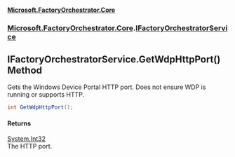 #### [Microsoft.FactoryOrchestrator.Core](./Microsoft-FactoryOrchestrator-Core.md 'Microsoft.FactoryOrchestrator.Core')
### [Microsoft.FactoryOrchestrator.Core](./Microsoft-FactoryOrchestrator-Core.md 'Microsoft.FactoryOrchestrator.Core').[IFactoryOrchestratorService](./Microsoft-FactoryOrchestrator-Core-IFactoryOrchestratorService.md 'Microsoft.FactoryOrchestrator.Core.IFactoryOrchestratorService')
## IFactoryOrchestratorService.GetWdpHttpPort() Method
Gets the Windows Device Portal HTTP port. Does not ensure WDP is running or supports HTTP.  
```csharp
int GetWdpHttpPort();
```
#### Returns
[System.Int32](https://docs.microsoft.com/en-us/dotnet/api/System.Int32 'System.Int32')  
The HTTP port.  
